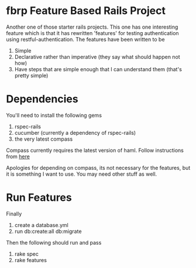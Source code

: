 fbrp Feature Based Rails Project
================================

Another one of those starter rails projects. This one has one interesting feature which is that it has rewritten 'features' for testing authentication using restful-authentication. The features have been written to be

1. Simple
1. Declarative rather than imperative (they say what should happen not how)
1. Have steps that are simple enough that I can understand them (that's pretty simple)


Dependencies
============

You'll need to install the following gems

1. rspec-rails
1. cucumber (currently a dependency of rspec-rails)
1. the very latest compass

Compass currently requires the latest version of haml. Follow instructions from [here](http://github.com/chriseppstein/compass-rails-sample-application/tree/master)


Apologies for depending on compass, its not necessary for the features, but it is something I want to use. You may need other stuff as well.

Run Features
============

Finally

1. create a database.yml
1. run db:create:all db:migrate

Then the following should run and pass

1. rake spec 
1. rake features

